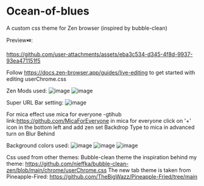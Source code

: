 # Ocean-of-blues
A custom css theme for Zen browser (inspired by bubble-clean)

Preview⏯️:

https://github.com/user-attachments/assets/eba3c534-d345-4f8d-9937-93ea471151f5

Follow https://docs.zen-browser.app/guides/live-editing to get started with editing userChrome.css

Zen Mods used:
![image](https://github.com/user-attachments/assets/db4408e1-2dd1-4e4d-a7ec-cf4fcad69891)
![image](https://github.com/user-attachments/assets/432af84c-6077-4ff0-b2d3-fedcf232dfc1)

Super URL Bar setting:
![image](https://github.com/user-attachments/assets/91fe575c-2fce-4754-9bf1-dc9505b1df33)

For mica effect use mica for everyone
 -gtihub link:https://github.com/MicaForEveryone
 in mica for everyone click on '+' icon in the bottom left and add zen
 set Backdrop Type to mica
     in advanced turn on Blur Behind

Background colors used:
![image](https://github.com/user-attachments/assets/f5bbdc87-4428-4303-afb2-e2d8132630de)
![image](https://github.com/user-attachments/assets/7c7f9b33-8e04-4045-9075-59ecc48d69ad)
![image](https://github.com/user-attachments/assets/fdebddb8-7e51-4f45-8248-bd28ef59377b)


Css used from other themes:
Bubble-clean theme the inspiration behind my theme: https://github.com/nieffka/bubble-clean-zen/blob/main/chrome/userChrome.css
The new tab theme is taken from Pineapple-Fired: https://github.com/TheBigWazz/Pineapple-Fried/tree/main
